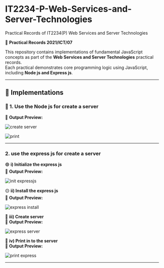 # IT2234-P-Web-Services-and-Server-Technologies
 Practical Records of  IT2234(P) Web Services and Server Technologies
 
📖 **Practical Records 2021/ICT/07**  

This repository contains implementations of fundamental JavaScript concepts as part of the **Web Services and Server Technologies** practical records.  
Each practical demonstrates core programming logic using JavaScript, including **Node js and Express js**.  

---

## 🌟 Implementations  

### 📝 1. Use the Node js for create a server   

📌 **Output Preview:**  

![create server](https://github.com/user-attachments/assets/4dda5416-973f-49ac-a1a9-a13f3288ff25)


![print](https://github.com/user-attachments/assets/3f33ecd9-1c6a-4583-9f9d-46b665089189)


---

### 2. use the express js for create a server   

🟢 **i) Initialize the express js**  
📌 **Output Preview:**

  ![init expressjs](https://github.com/user-attachments/assets/cf22be1c-4961-4de0-bea5-291bd6e9346a)


🟡 **ii) Install the express js**  
📌 **Output Preview:**  

  ![express install](https://github.com/user-attachments/assets/e46765a9-b1d3-4df7-8e5b-213991a9d52a)


🔴 **iii) Create server**  
📌 **Output Preview:** 

 ![express server](https://github.com/user-attachments/assets/fcfdaab7-069d-4930-bc13-07a398ff01e6)


🔵 **iv) Print in to the server**  
📌 **Output Preview:** 

 ![print express](https://github.com/user-attachments/assets/95a011b8-c095-43d2-8674-f8fa19e1fd1e)

---
  

 

